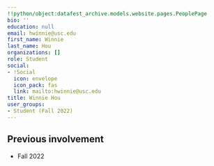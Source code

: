 ```yaml
---
!!python/object:datafest_archive.models.website.pages.PeoplePage
bio: ''
education: null
email: hwinnie@usc.edu
first_name: Winnie
last_name: Hou
organizations: []
role: Student
social:
- !Social
  icon: envelope
  icon_pack: fas
  link: mailto:hwinnie@usc.edu
title: Winnie Hou
user_groups:
- Student (Fall 2022)
---
```



## Previous involvement

* Fall 2022

